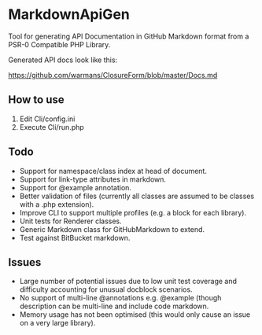 MarkdownApiGen
==============

Tool for generating API Documentation in GitHub Markdown format from a PSR-0 Compatible PHP Library.

Generated API docs look like this:

https://github.com/warmans/ClosureForm/blob/master/Docs.md

How to use
---------------
1. Edit Cli/config.ini
2. Execute Cli/run.php

Todo
---------------
- Support for namespace/class index at head of document.
- Support for link-type attributes in markdown.
- Support for @example annotation.
- Better validation of files (currently all classes are assumed to be classes with a .php extension).
- Improve CLI to support multiple profiles (e.g. a block for each library).
- Unit tests for Renderer classes.
- Generic Markdown class for GitHubMarkdown to extend.
- Test against BitBucket markdown.

Issues
---------------
- Large number of potential issues due to low unit test coverage and difficulty accounting for unusual docblock scenarios.
- No support of multi-line @annotations e.g. @example (though description can be multi-line and include code markdown.
- Memory usage has not been optimised (this would only cause an issue on a very large library).